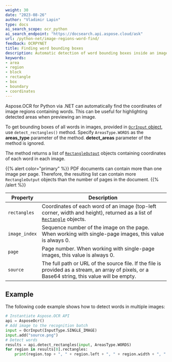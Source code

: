 ```yaml
---
weight: 30
date: "2023-08-26"
author: "Vladimir Lapin"
type: docs
ai_search_scope: ocr_python
ai_search_endpoint: "https://docsearch.api.aspose.cloud/ask"
url: /python-net/image-regions-word-find/
feedback: OCRPYNET
title: Finding word bounding boxes
description: Automatic detection of word bounding boxes inside an image.
keywords:
- area
- region
- block
- rectangle
- box
- boundary
- coordinates
---
```


Aspose.OCR for Python via .NET can automatically find the coordinates of image regions containing words. This can be useful for highlighting detected areas when previewing an image.

To get bounding boxes of all words in images, provided in [`OcrInput` object](/ocr/python-net/ocrinput/), use `detect_rectangles()` method. Specify `AreasType.WORDS` as the **areas_type** parameter of the method. **detect_areas** parameter of the method is ignored.

The method returns a list of [`RectangleOutput`](https://reference.aspose.com/ocr/python-net/aspose.ocr/rectangleoutput/) objects containing coordinates of each word in each image.

{{% alert color="primary" %}}
PDF documents can contain more than one image per page. Therefore, the resulting list can contain more `RectangleOutput` objects than the number of pages in the document.
{{% /alert %}}

Property | Description
-------- | -----------
`rectangles` | Coordinates of each word of an image (top-left corner, width and height), returned as a list of [`Rectangle`](https://reference.aspose.com/ocr/python-net/aspose.ocr/rectangle/) objects.
`image_index` | Sequence number of the image on the page. When working with single-page images, this value is always 0.
`page` | Page number. When working with single-page images, this value is always 0.
`source` | The full path or URL of the source file. If the file is provided as a stream, an array of pixels, or a Base64 string, this value will be empty.

## Example

The following code example shows how to detect words in multiple images:

```python
# Instantiate Aspose.OCR API
api = AsposeOcr()
# Add image to the recognition batch
input = OcrInput(InputType.SINGLE_IMAGE)
input.add("source.png")
# Detect words
results = api.detect_rectangles(input, AreasType.WORDS)
for region in results[0].rectangles:
    print(region.top + ", " + region.left + ", " + region.width + ", " + region.height)
```
